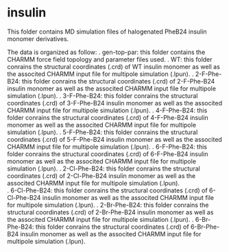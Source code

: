 # insulin
This folder contains MD simulation files of halogenated PheB24 insulin monomer derivatives. 

The data is organized as follow:
  . gen-top-par: this folder contains the CHARMM force field topology and parameter files used.
  . WT: this folder conrains the structural coordinates (.crd) of WT insulin monomer as well as the associted CHARMM input file for multipole simulation (.lpun).
  . 2-F-Phe-B24: this folder conrains the structural coordinates (.crd) of 2-F-Phe-B24 insulin monomer as well as the associted CHARMM input file for multipole simulation (.lpun).
  . 3-F-Phe-B24: this folder conrains the structural coordinates (.crd) of 3-F-Phe-B24 insulin monomer as well as the associted CHARMM input file for multipole simulation (.lpun).
  . 4-F-Phe-B24: this folder conrains the structural coordinates (.crd) of 4-F-Phe-B24 insulin monomer as well as the associted CHARMM input file for multipole simulation (.lpun).
  . 5-F-Phe-B24: this folder conrains the structural coordinates (.crd) of 5-F-Phe-B24 insulin monomer as well as the associted CHARMM input file for multipole simulation (.lpun).
  . 6-F-Phe-B24: this folder conrains the structural coordinates (.crd) of 6-F-Phe-B24 insulin monomer as well as the associted CHARMM input file for multipole simulation (.lpun).
  . 2-Cl-Phe-B24: this folder conrains the structural coordinates (.crd) of 2-Cl-Phe-B24 insulin monomer as well as the associted CHARMM input file for multipole simulation (.lpun).  
  . 6-Cl-Phe-B24: this folder conrains the structural coordinates (.crd) of 6-Cl-Phe-B24 insulin monomer as well as the associted CHARMM input file for multipole simulation (.lpun). 
  . 2-Br-Phe-B24: this folder conrains the structural coordinates (.crd) of 2-Br-Phe-B24 insulin monomer as well as the associted CHARMM input file for multipole simulation (.lpun). 
  . 6-Br-Phe-B24: this folder conrains the structural coordinates (.crd) of 6-Br-Phe-B24 insulin monomer as well as the associted CHARMM input file for multipole simulation (.lpun). 
